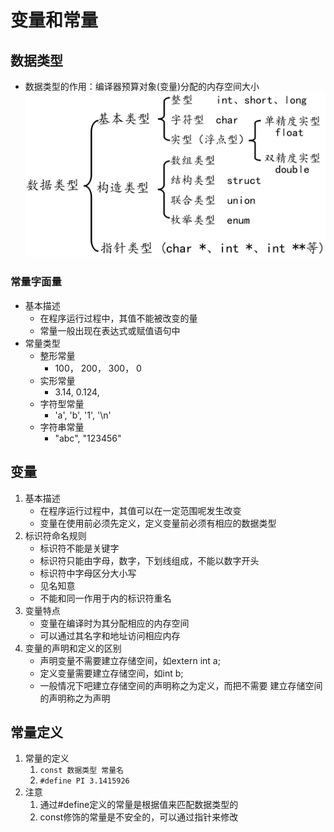 # 变量和常量

## 数据类型
* 数据类型的作用：编译器预算对象(变量)分配的内存空间大小
    ![](img/01_C语言的数据类型.png)

### 常量字面量
* 基本描述
    * 在程序运行过程中，其值不能被改变的量
    * 常量一般出现在表达式或赋值语句中
* 常量类型
    * 整形常量
        * 100， 200， 300， 0
    * 实形常量
        * 3.14, 0.124, 
    * 字符型常量
        * 'a', 'b', '1', '\n'
    * 字符串常量
        * "abc", "123456"

## 变量
1. 基本描述
    * 在程序运行过程中，其值可以在一定范围呢发生改变
    * 变量在使用前必须先定义，定义变量前必须有相应的数据类型
2. 标识符命名规则
    * 标识符不能是关键字
    * 标识符只能由字母，数字，下划线组成，不能以数字开头
    * 标识符中字母区分大小写
    * 见名知意
    * 不能和同一作用于内的标识符重名
3. 变量特点
    * 变量在编译时为其分配相应的内存空间
    * 可以通过其名字和地址访问相应内存
4. 变量的声明和定义的区别
    * 声明变量不需要建立存储空间，如extern int a;
    * 定义变量需要建立存储空间，如int b;
    * 一般情况下吧建立存储空间的声明称之为定义，而把不需要
建立存储空间的声明称之为声明

## 常量定义
1. 常量的定义
    1. `const 数据类型 常量名`
    2. `#define PI 3.1415926`
2. 注意
    1. 通过#define定义的常量是根据值来匹配数据类型的
    2. const修饰的常量是不安全的，可以通过指针来修改
